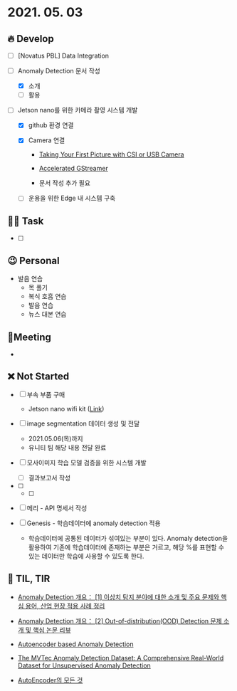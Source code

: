 # 2021. 05. 03

## 🔥 Develop

- [ ] [Novatus PBL] Data Integration
- [ ] Anomaly Detection 문서 작성
  - [x] 소개
  - [ ] 활용

- [ ] Jetson nano를 위한 카메라 촬영 시스템 개발

  - [x] github 환경 연결

  - [x] Camera 연결

    * [Taking Your First Picture with CSI or USB Camera](https://developer.nvidia.com/embedded/learn/tutorials/first-picture-csi-usb-camera)

    * [Accelerated GStreamer](https://docs.nvidia.com/jetson/l4t/index.html#page/Tegra%20Linux%20Driver%20Package%20Development%20Guide/accelerated_gstreamer.html)
    * 문서 작성 추가 필요

  - [ ] 운용을 위한 Edge 내 시스템 구축



##  🏳‍🌈 Task

- [ ] 



## 😉 Personal

* 발음 연습
  * 목 풀기
  * 복식 호흡 연습
  * 발음 연습
  * 뉴스 대본 연습



## :dizzy: ​Meeting

* 



## ❌ Not Started


- [ ] 부속 부품 구매
  * Jetson nano wifi kit ([Link](http://www.11st.co.kr/products/2848421202?utm_medium=%EA%B2%80%EC%83%89&gclid=Cj0KCQjw9_mDBhCGARIsAN3PaFN4CP-BlztWIfzYbHCUW4vsZkBcSfyv7saGJ-KUBJ1OvuiC1JpEIq0aAu_tEALw_wcB&utm_source=%EA%B5%AC%EA%B8%80_PC_S_%EC%87%BC%ED%95%91&utm_campaign=%EA%B5%AC%EA%B8%80%EC%87%BC%ED%95%91PC+%EC%B6%94%EA%B0%80%EC%9E%91%EC%97%85&utm_term=))

- [ ] image segmentation 데이터 생성 및 전달
  - 2021.05.06(목)까지
  - 유니티 팀 해당 내용 전달 완료

- [ ] 모사이미지 학습 모델 검증을 위한 시스템 개발
  - [ ] 결과보고서 작성
- [ ] - [ ] 
- [ ] 메리 - API 명세서 작성
- [ ] Genesis - 학습데이터에 anomaly detection 적용
  * 학습데이터에 공통된 데이터가 섞여있는 부분이 있다. Anomaly detection을 활용하여 기존에 학습데이터에 존재하는 부분은 거르고, 해당 %를 표현할 수 있는 데이터만 학습에 사용할 수 있도록 한다.



## 📸 TIL, TIR

* [Anomaly Detection 개요： [1] 이상치 탐지 분야에 대한 소개 및 주요 문제와 핵심 용어, 산업 현장 적용 사례 정리](https://hoya012.github.io/blog/anomaly-detection-overview-1/)

* [Anomaly Detection 개요： [2] Out-of-distribution(OOD) Detection 문제 소개 및 핵심 논문 리뷰](https://hoya012.github.io/blog/anomaly-detection-overview-2/)

* [Autoencoder based Anomaly Detection](https://kh-kim.github.io/blog/2019/12/15/Autoencoder-based-anomaly-detection.html)

* [The MVTec Anomaly Detection Dataset: A Comprehensive Real-World Dataset for Unsupervised Anomaly Detection](https://link.springer.com/article/10.1007%2Fs11263-020-01400-4)

* [AutoEncoder의 모든 것](https://deepinsight.tistory.com/126)

